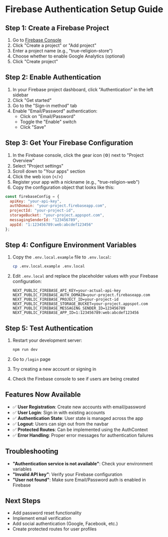 # Firebase Authentication Setup Guide

## Step 1: Create a Firebase Project

1. Go to [Firebase Console](https://console.firebase.google.com/)
2. Click "Create a project" or "Add project"
3. Enter a project name (e.g., "true-religion-store")
4. Choose whether to enable Google Analytics (optional)
5. Click "Create project"

## Step 2: Enable Authentication

1. In your Firebase project dashboard, click "Authentication" in the left sidebar
2. Click "Get started"
3. Go to the "Sign-in method" tab
4. Enable "Email/Password" authentication:
   - Click on "Email/Password"
   - Toggle the "Enable" switch
   - Click "Save"

## Step 3: Get Your Firebase Configuration

1. In the Firebase console, click the gear icon (⚙️) next to "Project Overview"
2. Select "Project settings"
3. Scroll down to "Your apps" section
4. Click the web icon (</>)
5. Register your app with a nickname (e.g., "true-religion-web")
6. Copy the configuration object that looks like this:

```javascript
const firebaseConfig = {
  apiKey: "your-api-key",
  authDomain: "your-project.firebaseapp.com",
  projectId: "your-project-id",
  storageBucket: "your-project.appspot.com",
  messagingSenderId: "123456789",
  appId: "1:123456789:web:abcdef123456"
};
```

## Step 4: Configure Environment Variables

1. Copy the `.env.local.example` file to `.env.local`:
   ```bash
   cp .env.local.example .env.local
   ```

2. Edit `.env.local` and replace the placeholder values with your Firebase configuration:
   ```
   NEXT_PUBLIC_FIREBASE_API_KEY=your-actual-api-key
   NEXT_PUBLIC_FIREBASE_AUTH_DOMAIN=your-project.firebaseapp.com
   NEXT_PUBLIC_FIREBASE_PROJECT_ID=your-project-id
   NEXT_PUBLIC_FIREBASE_STORAGE_BUCKET=your-project.appspot.com
   NEXT_PUBLIC_FIREBASE_MESSAGING_SENDER_ID=123456789
   NEXT_PUBLIC_FIREBASE_APP_ID=1:123456789:web:abcdef123456
   ```

## Step 5: Test Authentication

1. Restart your development server:
   ```bash
   npm run dev
   ```

2. Go to `/login` page
3. Try creating a new account or signing in
4. Check the Firebase console to see if users are being created

## Features Now Available

- ✅ **User Registration**: Create new accounts with email/password
- ✅ **User Login**: Sign in with existing accounts
- ✅ **Authentication State**: User state is managed across the app
- ✅ **Logout**: Users can sign out from the navbar
- ✅ **Protected Routes**: Can be implemented using the AuthContext
- ✅ **Error Handling**: Proper error messages for authentication failures

## Troubleshooting

- **"Authentication service is not available"**: Check your environment variables
- **"Invalid API key"**: Verify your Firebase configuration
- **"User not found"**: Make sure Email/Password auth is enabled in Firebase

## Next Steps

- Add password reset functionality
- Implement email verification
- Add social authentication (Google, Facebook, etc.)
- Create protected routes for user profiles
